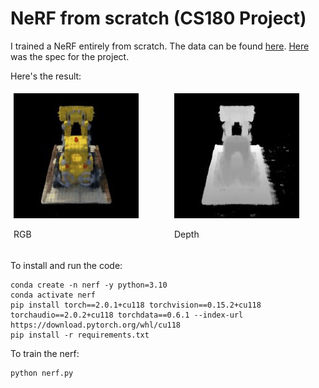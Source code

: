 # NeRF from scratch (CS180 Project)

I trained a NeRF entirely from scratch. The data can be found [here](https://inst.eecs.berkeley.edu/~cs180/fa23/hw/proj5/assets/lego_200x200.npz). [Here](https://inst.eecs.berkeley.edu/~cs180/fa23/hw/proj5/) was the spec for the project. 

Here's the result:

<div style="display: flex; justify-content: space-between;">
    <div style="flex: 0 0 calc(50% - 5px); padding: 5px;">
      <img src="assets/rgb.gif" alt="Image 2" style="max-width: 100%; height: auto;">
      <p>RGB</p>
    </div>
    <div style="flex: 0 0 calc(50% - 5px); padding: 5px;">
      <img src="assets/depth.gif" alt="Image 2" style="max-width: 100%; height: auto;">
      <p>Depth</p>
    </div>
</div>

To install and run the code:

```
conda create -n nerf -y python=3.10
conda activate nerf
pip install torch==2.0.1+cu118 torchvision==0.15.2+cu118 torchaudio==2.0.2+cu118 torchdata==0.6.1 --index-url https://download.pytorch.org/whl/cu118
pip install -r requirements.txt
```

To train the nerf:

```
python nerf.py
```
